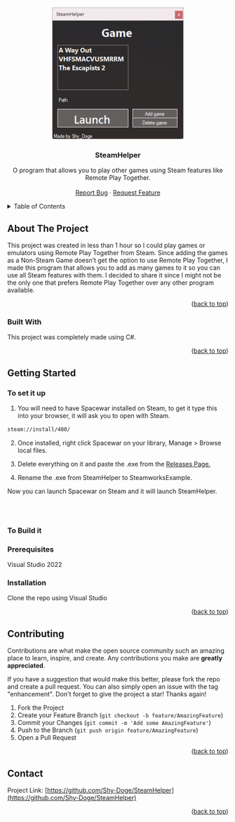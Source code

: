 <a name="readme-top"></a>

<!-- PROJECT LOGO -->
<br />
<div align="center">
  <a href="https://github.com/Shy-Doge/SteamHelper">
    <img src="images/Logo.png" alt="Logo" width="300" height="300">
  </a>

<h3 align="center">SteamHelper</h3>

  <p align="center">
    O program that allows you to play other games using Steam features like Remote Play Together.
    <br />
    <br />
    <a href="https://github.com/Shy-Doge/SteamHelper/issues">Report Bug</a>
    ·
    <a href="https://github.com/Shy-Doge/SteamHelper/issues">Request Feature</a>
  </p>
</div>



<!-- TABLE OF CONTENTS -->
<details>
  <summary>Table of Contents</summary>
  <ol>
    <li>
      <a href="#about-the-project">About The Project</a>
      <ul>
        <li><a href="#built-with">Built With</a></li>
      </ul>
    </li>
    <li>
      <a href="#getting-started">Getting Started</a>
      <ul>
        <li><a href="#to-set-it-up">To set it up</a></li>
        <li><a href="#to-build-it">To build it</a></li>
      </ul>
    </li>
    <li><a href="#contributing">Contributing</a></li>
    <li><a href="#contact">Contact</a></li>
  </ol>
</details>



<!-- ABOUT THE PROJECT -->
## About The Project

This project was created in less than 1 hour so I could play games or emulators using Remote Play Together from Steam. Since adding the games as a Non-Steam Game doesn’t get the option to use Remote Play Together, I made this program that allows you to add as many games to it so you can use all Steam features with them.
I decided to share it since I might not be the only one that prefers Remote Play Together over any other program available.

<p align="right">(<a href="#readme-top">back to top</a>)</p>



### Built With

This project was completely made using C#.

<p align="right">(<a href="#readme-top">back to top</a>)</p>



<!-- GETTING STARTED -->
## Getting Started

### To set it up

 1. You will need to have Spacewar installed on Steam, to get it type this into your browser, it will ask you to open with Steam.
```sh
steam://install/480/
   ```
 2. Once installed, right click Spacewar on your library, Manage > Browse local files.

 3. Delete everything on it and paste the .exe from the <a href="https://github.com/Shy-Doge/SteamHelper/releases">Releases Page.</a>

 4. Rename the .exe from SteamHelper to SteamworksExample.
 
Now you can launch Spacewar on Steam and it will launch SteamHelper.

<br />
<br />

### To Build it

### Prerequisites

Visual Studio 2022

### Installation

 Clone the repo using Visual Studio

<p align="right">(<a href="#readme-top">back to top</a>)</p>


<!-- CONTRIBUTING -->
## Contributing

Contributions are what make the open source community such an amazing place to learn, inspire, and create. Any contributions you make are **greatly appreciated**.

If you have a suggestion that would make this better, please fork the repo and create a pull request. You can also simply open an issue with the tag "enhancement".
Don't forget to give the project a star! Thanks again!

1. Fork the Project
2. Create your Feature Branch (`git checkout -b feature/AmazingFeature`)
3. Commit your Changes (`git commit -m 'Add some AmazingFeature'`)
4. Push to the Branch (`git push origin feature/AmazingFeature`)
5. Open a Pull Request

<p align="right">(<a href="#readme-top">back to top</a>)</p>


<!-- CONTACT -->
## Contact

<!-- Your Name - [@twitter_handle](https://twitter.com/twitter_handle) - email@email_client.com -->

Project Link: [https://github.com/Shy-Doge/SteamHelper](https://github.com/Shy-Doge/SteamHelper)

<p align="right">(<a href="#readme-top">back to top</a>)</p>
